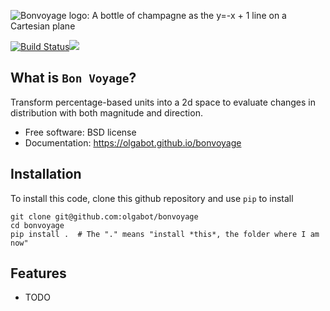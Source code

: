 ![Bonvoyage logo: A bottle of champagne as the y=-x + 1 line on a Cartesian plane](https://raw.githubusercontent.com/YeoLab/bonvoyage/master/logo/v2/logo-128.png)

[![Build Status](https://travis-ci.org/YeoLab/bonvoyage.svg?branch=master)](https://travis-ci.org/YeoLab/bonvoyage)[![](https://img.shields.io/pypi/v/bonvoyage.svg)](https://pypi.python.org/pypi/bonvoyage)

## What is `Bon Voyage`?

Transform percentage-based units into a 2d space to evaluate changes in distribution with both magnitude and direction.

* Free software: BSD license
* Documentation: https://olgabot.github.io/bonvoyage

## Installation

To install this code, clone this github repository and use `pip` to install

    git clone git@github.com:olgabot/bonvoyage
    cd bonvoyage
    pip install .  # The "." means "install *this*, the folder where I am now"


## Features

* TODO
